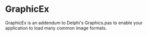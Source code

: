 GraphicEx
=========

GraphicEx is an addendum to Delphi's Graphics.pas to enable your application to load many common image formats.
